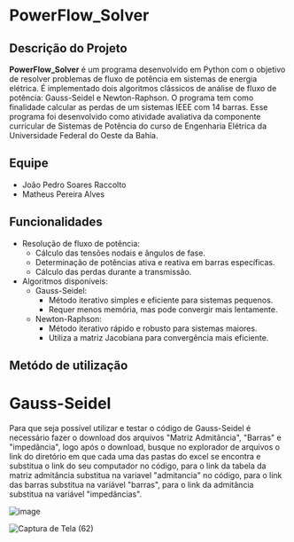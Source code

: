 # PowerFlow_Solver

## Descrição do Projeto
**PowerFlow_Solver** é um programa desenvolvido em Python com o objetivo de resolver problemas de fluxo de potência em sistemas de energia elétrica. É implementado dois algoritmos clássicos de análise de fluxo de potência: Gauss-Seidel e Newton-Raphson. O programa tem como finalidade calcular as perdas de um sistemas IEEE com 14 barras. Esse programa foi desenvolvido como atividade avaliativa da componente curricular de Sistemas de Potência do curso de Engenharia Elétrica da Universidade Federal do Oeste da Bahia.

## Equipe
- João Pedro Soares Raccolto
- Matheus Pereira Alves

## Funcionalidades

- Resolução de fluxo de potência:
  - Cálculo das tensões nodais e ângulos de fase.
  - Determinação de potências ativa e reativa em barras específicas.
  - Cálculo das perdas durante a transmissão.
- Algoritmos disponíveis:
  - Gauss-Seidel:
    - Método iterativo simples e eficiente para sistemas pequenos.
    - Requer menos memória, mas pode convergir mais lentamente.
  - Newton-Raphson:
    - Método iterativo rápido e robusto para sistemas maiores.
    - Utiliza a matriz Jacobiana para convergência mais eficiente.
   
## Metódo de utilização
  # Gauss-Seidel
    
   Para que seja possível utilizar e testar o código de Gauss-Seidel é necessário fazer o download dos arquivos "Matriz Admitância", "Barras" e "impedância", logo após o download, busque no explorador de arquivos o link do diretório em que cada uma das pastas do excel se encontra e substitua o link do seu computador no código, para o link da tabela da matriz admitância substitua na variavel "admitancia" no código, para o link das barras substitua na variável "barras", para o link da admitância substitua na variável "impedâncias".        
   
 ![image](https://github.com/user-attachments/assets/1f1960e1-3035-4d85-a48e-249b65472559)
 
 ![Captura de Tela (62)](https://github.com/user-attachments/assets/01c60a0f-fd32-430b-84bf-204fc05e9ade)

